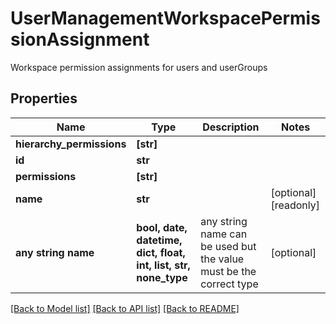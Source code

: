 # UserManagementWorkspacePermissionAssignment

Workspace permission assignments for users and userGroups

## Properties
Name | Type | Description | Notes
------------ | ------------- | ------------- | -------------
**hierarchy_permissions** | **[str]** |  | 
**id** | **str** |  | 
**permissions** | **[str]** |  | 
**name** | **str** |  | [optional] [readonly] 
**any string name** | **bool, date, datetime, dict, float, int, list, str, none_type** | any string name can be used but the value must be the correct type | [optional]

[[Back to Model list]](../README.md#documentation-for-models) [[Back to API list]](../README.md#documentation-for-api-endpoints) [[Back to README]](../README.md)


